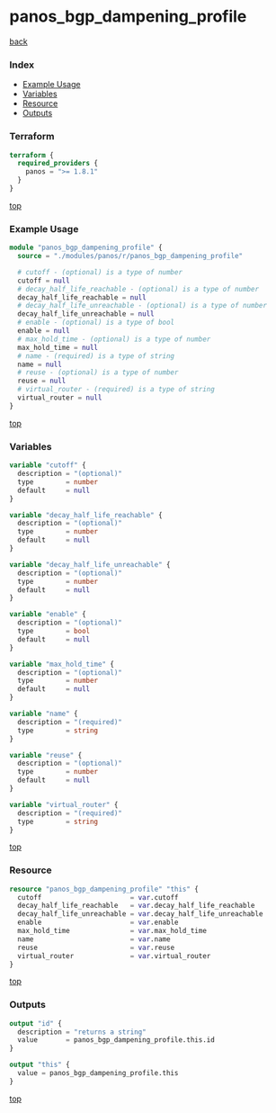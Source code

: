 # panos_bgp_dampening_profile

[back](../panos.md)

### Index

- [Example Usage](#example-usage)
- [Variables](#variables)
- [Resource](#resource)
- [Outputs](#outputs)

### Terraform

```terraform
terraform {
  required_providers {
    panos = ">= 1.8.1"
  }
}
```

[top](#index)

### Example Usage

```terraform
module "panos_bgp_dampening_profile" {
  source = "./modules/panos/r/panos_bgp_dampening_profile"

  # cutoff - (optional) is a type of number
  cutoff = null
  # decay_half_life_reachable - (optional) is a type of number
  decay_half_life_reachable = null
  # decay_half_life_unreachable - (optional) is a type of number
  decay_half_life_unreachable = null
  # enable - (optional) is a type of bool
  enable = null
  # max_hold_time - (optional) is a type of number
  max_hold_time = null
  # name - (required) is a type of string
  name = null
  # reuse - (optional) is a type of number
  reuse = null
  # virtual_router - (required) is a type of string
  virtual_router = null
}
```

[top](#index)

### Variables

```terraform
variable "cutoff" {
  description = "(optional)"
  type        = number
  default     = null
}

variable "decay_half_life_reachable" {
  description = "(optional)"
  type        = number
  default     = null
}

variable "decay_half_life_unreachable" {
  description = "(optional)"
  type        = number
  default     = null
}

variable "enable" {
  description = "(optional)"
  type        = bool
  default     = null
}

variable "max_hold_time" {
  description = "(optional)"
  type        = number
  default     = null
}

variable "name" {
  description = "(required)"
  type        = string
}

variable "reuse" {
  description = "(optional)"
  type        = number
  default     = null
}

variable "virtual_router" {
  description = "(required)"
  type        = string
}
```

[top](#index)

### Resource

```terraform
resource "panos_bgp_dampening_profile" "this" {
  cutoff                      = var.cutoff
  decay_half_life_reachable   = var.decay_half_life_reachable
  decay_half_life_unreachable = var.decay_half_life_unreachable
  enable                      = var.enable
  max_hold_time               = var.max_hold_time
  name                        = var.name
  reuse                       = var.reuse
  virtual_router              = var.virtual_router
}
```

[top](#index)

### Outputs

```terraform
output "id" {
  description = "returns a string"
  value       = panos_bgp_dampening_profile.this.id
}

output "this" {
  value = panos_bgp_dampening_profile.this
}
```

[top](#index)